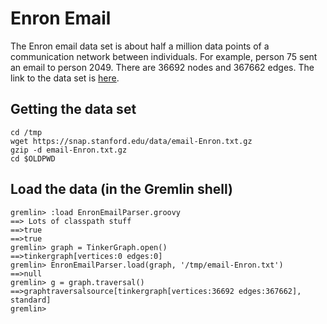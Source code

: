 Enron Email
===========

The Enron email data set is about half a million data points of a communication network between individuals.  For example, person 75 sent an email to person 2049.  There are 36692 nodes and 367662 edges.  The link to the data set is [here](https://snap.stanford.edu/data/email-Enron.html).

Getting the data set
--------------------

```
cd /tmp
wget https://snap.stanford.edu/data/email-Enron.txt.gz
gzip -d email-Enron.txt.gz 
cd $OLDPWD
```

Load the data (in the Gremlin shell)
------------------------------------

```
gremlin> :load EnronEmailParser.groovy
==> Lots of classpath stuff
==>true
==>true
gremlin> graph = TinkerGraph.open()
==>tinkergraph[vertices:0 edges:0]
gremlin> EnronEmailParser.load(graph, '/tmp/email-Enron.txt')
==>null
gremlin> g = graph.traversal()
==>graphtraversalsource[tinkergraph[vertices:36692 edges:367662], standard]
gremlin>
```

